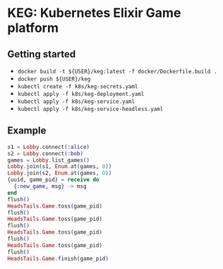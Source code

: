 # KEG: Kubernetes Elixir Game platform

## Getting started

* `docker build -t ${USER}/keg:latest -f docker/Dockerfile.build .`
* `docker push ${USER}/keg`
* `kubectl create -f k8s/keg-secrets.yaml`
* `kubectl apply -f k8s/keg-deployment.yaml`
* `kubectl apply -f k8s/keg-service.yaml`
* `kubectl apply -f k8s/keg-service-headless.yaml`

## Example

```elixir
s1 = Lobby.connect(:alice)
s2 = Lobby.connect(:bob)
games = Lobby.list_games()
Lobby.join(s1, Enum.at(games, 0))
Lobby.join(s2, Enum.at(games, 0))
{uuid, game_pid} = receive do
  {:new_game, msg} -> msg
end
flush()
HeadsTails.Game.toss(game_pid)
flush()
HeadsTails.Game.toss(game_pid)
flush()
HeadsTails.Game.toss(game_pid)
flush()
HeadsTails.Game.toss(game_pid)
flush()
HeadsTails.Game.finish(game_pid)
```
